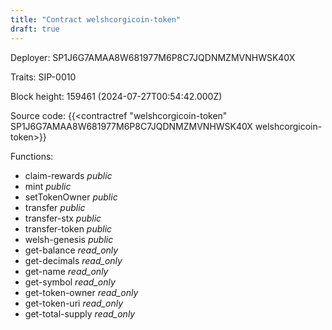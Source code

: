 ```yaml
---
title: "Contract welshcorgicoin-token"
draft: true
---
```

Deployer: SP1J6G7AMAA8W681977M6P8C7JQDNMZMVNHWSK40X

Traits:
 SIP-0010



Block height: 159461 (2024-07-27T00:54:42.000Z)

Source code: {{<contractref "welshcorgicoin-token" SP1J6G7AMAA8W681977M6P8C7JQDNMZMVNHWSK40X welshcorgicoin-token>}}

Functions:

* claim-rewards _public_
* mint _public_
* setTokenOwner _public_
* transfer _public_
* transfer-stx _public_
* transfer-token _public_
* welsh-genesis _public_
* get-balance _read_only_
* get-decimals _read_only_
* get-name _read_only_
* get-symbol _read_only_
* get-token-owner _read_only_
* get-token-uri _read_only_
* get-total-supply _read_only_
